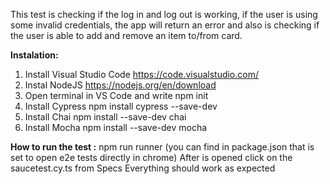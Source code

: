 This test is checking if the log in and log out is working, if the user is using some invalid credentials, the app will return an error and also is checking if the user is able to add and remove an item to/from card.

**Instalation:**

1. Install Visual Studio Code
      https://code.visualstudio.com/
2. Instal NodeJS
      https://nodejs.org/en/download
3. Open terminal in VS Code and write
     npm init
4. Install Cypress
     npm install cypress --save-dev
5. Install Chai
     npm install --save-dev chai
6. Install Mocha
     npm install --save-dev mocha  

**How to run the test :**
 npm run runner (you can find in package.json that is set to open e2e tests directly in chrome)
 After is opened click on the saucetest.cy.ts from Specs 
 Everything should work as expected 



 
 
